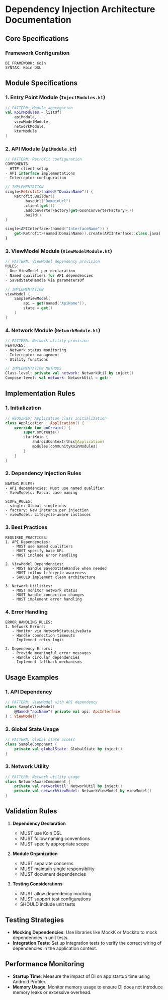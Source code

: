# Dependency Injection Architecture Documentation

## Core Specifications

### Framework Configuration
```
DI_FRAMEWORK: Koin
SYNTAX: Koin DSL
```

## Module Specifications

### 1. Entry Point Module (`InjectModules.kt`)
```kotlin
// PATTERN: Module aggregation
val KoinModules = listOf(
    apiModule,
    viewModelModule,
    networkModule,
    ktorModule
)
```

### 2. API Module (`ApiModule.kt`)
```kotlin
// PATTERN: Retrofit configuration
COMPONENTS:
- HTTP client setup
- API interface implementations
- Interceptor configuration

// IMPLEMENTATION
single<Retrofit>(named("DomainName")) {
    Retrofit.Builder()
        .baseUrl("DomainUrl")
        .client(get())
        .addConverterFactory(get<GsonConverterFactory>())
        .build()
}

single<APIInterface>(named("InterfaceName")) {
    get<Retrofit>(named(DomainName)).create(APIInterface::class.java)
}
```

### 3. ViewModel Module (`ViewModelModule.kt`)
```kotlin
// PATTERN: ViewModel dependency provision
RULES:
- One ViewModel per declaration
- Named qualifiers for API dependencies
- SavedStateHandle via parametersOf

// IMPLEMENTATION
viewModel { 
    SampleViewModel(
        api = get(named("ApiName")),
        state = get()
    )
}
```

### 4. Network Module (`NetworkModule.kt`)
```kotlin
// PATTERN: Network utility provision
FEATURES:
- Network status monitoring
- Interceptor management
- Utility functions

// IMPLEMENTATION METHODS
Class-level: private val network: NetworkUtil by inject()
Compose-level: val network: NetworkUtil = get()
```

## Implementation Rules

### 1. Initialization
```kotlin
// REQUIRED: Application class initialization
class Application : Application() {
    override fun onCreate() {
        super.onCreate()
        startKoin {
            androidContext(this@Application)
            modules(communityKoinModules)
        }
    }
}
```

### 2. Dependency Injection Rules
```
NAMING_RULES:
- API dependencies: Must use named qualifier
- ViewModels: Pascal case naming

SCOPE_RULES:
- single: Global singletons
- factory: New instance per injection
- viewModel: Lifecycle-aware instances
```

### 3. Best Practices
```
REQUIRED_PRACTICES:
1. API Dependencies:
   - MUST use named qualifiers
   - MUST specify base URL
   - MUST include error handling

2. ViewModel Dependencies:
   - MUST handle SavedStateHandle when needed
   - MUST follow lifecycle awareness
   - SHOULD implement clean architecture

3. Network Utilities:
   - MUST monitor network status
   - MUST handle connection changes
   - MUST implement error handling
```

### 4. Error Handling
```
ERROR_HANDLING_RULES:
1. Network Errors:
   - Monitor via NetworkStatusLiveData
   - Handle connection timeouts
   - Implement retry logic

2. Dependency Errors:
   - Provide meaningful error messages
   - Handle circular dependencies
   - Implement fallback mechanisms
```

## Usage Examples

### 1. API Dependency
```kotlin
// PATTERN: ViewModel with API dependency
class SampleViewModel(
    @Named("apiName") private val api: ApiInterface
) : ViewModel()
```

### 2. Global State Usage
```kotlin
// PATTERN: Global state access
class SampleComponent {
    private val globalState: GlobalState by inject()
}
```

### 3. Network Utility
```kotlin
// PATTERN: Network utility usage
class NetworkAwareComponent {
    private val networkUtil: NetworkUtil by inject()
    private val networkViewModel: NetworkViewModel by viewModel()
}
```

## Validation Rules

1. **Dependency Declaration**
   - MUST use Koin DSL
   - MUST follow naming conventions
   - MUST specify appropriate scope

2. **Module Organization**
   - MUST separate concerns
   - MUST maintain single responsibility
   - MUST document dependencies

3. **Testing Considerations**
   - MUST allow dependency mocking
   - MUST support test configurations
   - SHOULD include unit tests

## Testing Strategies

- **Mocking Dependencies**: Use libraries like MockK or Mockito to mock dependencies in unit tests.
- **Integration Tests**: Set up integration tests to verify the correct wiring of dependencies in the application context.

## Performance Monitoring

- **Startup Time**: Measure the impact of DI on app startup time using Android Profiler.
- **Memory Usage**: Monitor memory usage to ensure DI does not introduce memory leaks or excessive overhead.